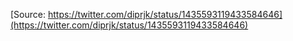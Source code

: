 [Source: https://twitter.com/diprjk/status/1435593119433584646](https://twitter.com/diprjk/status/1435593119433584646)